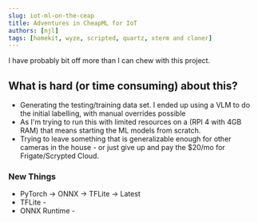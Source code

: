 ```yaml
---
slug: iot-ml-on-the-ceap
title: Adventures in CheapML for IoT
authors: [njl]
tags: [homekit, wyze, scripted, quartz, xterm and cloner]
---
```


I have probably bit off more than I can chew with this project.

## What is hard (or time consuming) about this?

*  Generating the testing/training data set. I ended up using a VLM to do the initial labelling, with manual overrides possible
*  As I'm trying to run this with limited resources on a  (RPI 4 with 4GB RAM) that means starting the ML models from scratch.
*  Trying to leave something that is generalizable enough for other cameras in the house - or just give up and pay the $20/mo for Frigate/Scrypted Cloud.

### New Things
* PyTorch -> ONNX -> TFLite -> Latest
* TFLite -
* ONNX Runtime -
